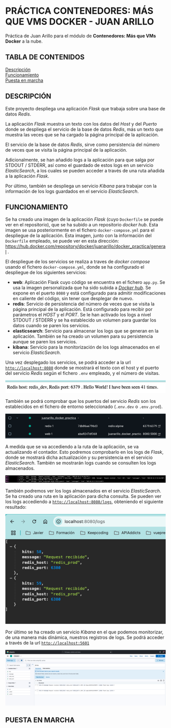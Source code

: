 # PRÁCTICA CONTENEDORES: MÁS QUE VMS DOCKER - JUAN ARILLO
Práctica de Juan Arillo para el módulo de **Contenedores: Más que VMs Docker** a la nube.

## TABLA DE CONTENIDOS
[Descripción](#descripción)  
[Funcionamiento](#funcionamiento)  
[Puesta en marcha](#puesta-en-marcha)

## DESCRIPCIÓN
Este proyecto despliega una aplicación *Flask* que trabaja sobre una base de datos *Redis*.  

La aplicación *Flask* muestra un texto con los datos del *Host* y del *Puerto* donde se despliega el servicio de la
base de datos *Redis*, más un texto que muestra las veces que se ha cargado la página principal de la aplicación.

El servicio de la base de datos *Redis*, sirve como persistencia del número de veces que se visita la página principal
de la aplicación.

Adicionalmente, se han añadido logs a la aplicación para que salga por STDOUT / STDERR, así como el guardado
de estos logs en un servicio *ElasticSearch*, a los cuales se pueden acceder a través de una ruta añadida a la aplicación
*Flask*.

Por último, también se despliega un servicio *Kibana* para trabajar con la información de los logs guardados en el
servicio *ElasticSearch*.

## FUNCIONAMIENTO
Se ha creado una imagen de la aplicación *Flask* (cuyo `Dockerfile` se puede ver en el repositorio), que se ha subido a un repositorio *docker hub*. Esta imagen se usa posteriormente en el fichero `docker-compose.yml` para el despliegue de la aplicación. Esta imagen, junto con la información del `Dockerfile` empleado, se puede ver en esta dirección: https://hub.docker.com/repository/docker/juanarillo/docker_practica/general .  

El despliegue de los servicios se realiza a traves de *docker compose* usando el fichero `docker-compose.yml`, donde se ha configurado el despliegue de los siguientes servicios:  

- **web**: Aplicación Flask cuyo código se encuentra en el fichero `app.py`. Se usa la imagen personalizada que ha sido subida a [*Docker hub*](https://hub.docker.com/repository/docker/juanarillo/docker_practica/general). Se expone en el puerto `8080` y está configurado para admitir modificaciones en caliente del código, sin tener que desplegar de nuevo.
- **redis**: Servicio de persistencia del número de veces que se visita la página principal de la aplicación. Está configurado para recibir por parámetros el *HOST* y el *PORT*. Se le han activado los logs a nivel STDOUT / STDERR y se ha establecido un volumen para guardar los datos cuando se paren los servicios.
- **elasticsearch**: Servicio para almacenar los logs que se generan en la aplicación. También se ha creado un volumen para su persistencia aunque se paren los servicios.
- **kibana**: Servicio para la monitorización de los logs almacenados en el servicio *ElasticSearch*.

Una vez desplegado los servicios, se podrá acceder a la url [`http://localhost:8080`](http://localhost:8080) donde se mostrará el texto con el host y el puerto del servicio *Redis* según el fichero `.env` empleado, y el número de visitas.  

![Aplicación Flask](images/flask.png)

También se podrá comprobar que los puertos del servicio *Redis* son los establecidos en el fichero de entorno seleccionado (`.env.dev` o `.env.prod`).

![desktop](images/desktop.png)

A medida que se va accediendo a la ruta de la aplicación, se va actualizando el contador. Esto podremos comprobarlo en los logs de *Flask*, donde se mostrará dicha actualización y su persistencia en el servicio *ElasticSearch*. También se mostrarán logs cuando se consulten los logs almacenados.

![logs](images/logs.png)

También podremos ver los logs almacenados en el servicio *ElasticSearch*. Se ha creado una ruta en la aplicación para dicha consulta. Se pueden ver los logs accediendo a [`http://localhost:8080/logs`](http://localhost:8080/logs), obteniendo el siguiente resultado:

![elastic](images/elastic.png)

Por último se ha creado un servicio *Kibana* en el que podemos monitorizar, de una manera más dinámica, nuestros registros de logs. Se podrá acceder a través de la url [`http://localhost:5601`](http://localhost:5601)

![kibana](images/kibana.png)
## PUESTA EN MARCHA
